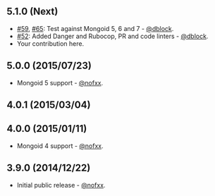 ## 5.1.0 (Next)

* [#59](https://github.com/mongoid/mongoid-geospatial/pull/59), [#65](https://github.com/mongoid/mongoid-geospatial/pull/65): Test against Mongoid 5, 6 and 7 - [@dblock](https://github.com/dblock).
* [#52](https://github.com/mongoid/mongoid-geospatial/pull/52): Added Danger and Rubocop, PR and code linters - [@dblock](https://github.com/dblock).
* Your contribution here.

## 5.0.0 (2015/07/23)

* Mongoid 5 support - [@nofxx](https://github.com/nofxx).

## 4.0.1 (2015/03/04)

## 4.0.0 (2015/01/11)

* Mongoid 4 support - [@nofxx](https://github.com/nofxx).

## 3.9.0 (2014/12/22)

* Initial public release - [@nofxx](https://github.com/nofxx).
